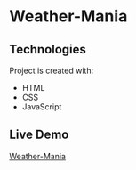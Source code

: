 # Weather-Mania
## Technologies
Project is created with:
* HTML
* CSS
* JavaScript
## Live Demo
[Weather-Mania](https://weather-harsha0-2.netlify.app/)
